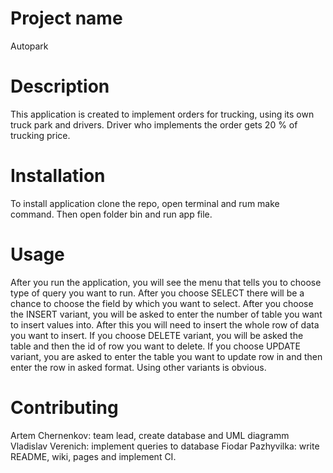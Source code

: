 # Project name
Autopark

# Description
This application is created to implement orders for trucking, using its own truck park and drivers. Driver who implements the order gets 20 % of trucking price.

# Installation
To install application clone the repo, open terminal and rum make command. Then open folder bin and run app file.

# Usage
After you run the application, you will see the menu that tells you to choose type of query you want to run.
After you choose SELECT there will be a chance to choose the field by which you want to select.
After you choose the INSERT variant, you will be asked to enter the number of table you want to insert values into. After this you will need to insert the whole row of data you want to insert.
If you choose DELETE variant, you will be asked the table and then the id of row you want to delete.
If you choose UPDATE variant, you are asked to enter the table you want to update row in and then enter the row in asked format.
Using other variants is obvious.

# Contributing
Artem Chernenkov: team lead, create database and UML diagramm
Vladislav Verenich: implement queries to database
Fiodar Pazhyvilka: write README, wiki, pages and implement CI.
